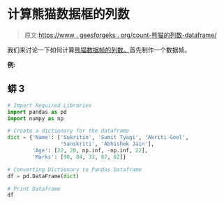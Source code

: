 # 计算熊猫数据框的列数

> 原文:[https://www . geesforgeks . org/count-熊猫的列数-dataframe/](https://www.geeksforgeeks.org/count-number-of-columns-of-a-pandas-dataframe/)

我们来讨论一下如何计算[熊猫数据帧的列数。](https://www.geeksforgeeks.org/python-pandas-dataframe/)首先制作一个数据帧。

**例:**

## 蟒 3

```py
# Import Required Libraries
import pandas as pd
import numpy as np

# Create a dictionary for the dataframe
dict = {'Name': ['Sukritin', 'Sumit Tyagi', 'Akriti Goel',
                 'Sanskriti', 'Abhishek Jain'], 
        'Age': [22, 20, np.inf, -np.inf, 22], 
        'Marks': [90, 84, 33, 87, 82]}

# Converting Dictionary to Pandas Dataframe
df = pd.DataFrame(dict)

# Print Dataframe
df
```